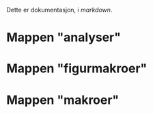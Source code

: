 Dette er dokumentasjon, i *markdown*.
# Mappen "analyser"

# Mappen "figurmakroer"

# Mappen "makroer"
